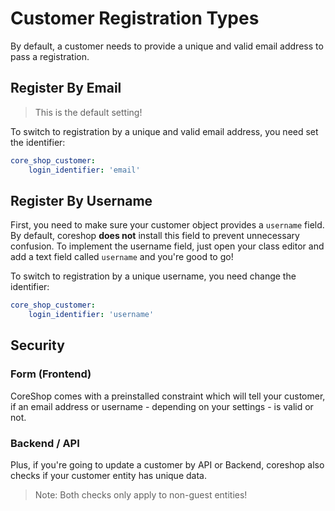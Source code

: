 # Customer Registration Types
By default, a customer needs to provide a unique and valid email address to pass a registration.

## Register By Email
> This is the default setting!

To switch to registration by a unique and valid email address, you need set the identifier:

```yaml
core_shop_customer:
    login_identifier: 'email'
```

## Register By Username
First, you need to make sure your customer object provides a `username` field.
By default, coreshop **does not** install this field to prevent unnecessary confusion.
To implement the username field, just open your class editor and add a text field called `username` and you're good to go!

To switch to registration by a unique username, you need change the identifier:

```yaml
core_shop_customer:
    login_identifier: 'username'
```

## Security

### Form (Frontend)
CoreShop comes with a preinstalled constraint which will tell your customer, if an email address or username - depending on your settings - is valid or not.

### Backend / API
Plus, if you're going to update a customer by API or Backend, coreshop also checks if your customer entity has unique data.

> Note: Both checks only apply to non-guest entities!
